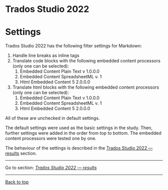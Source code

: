 Trados Studio 2022
===

# Settings

Trados Studio 2022 has the following filter settings for Markdown:
1. Handle line breaks as inline tags
2. Translate code blocks with the following embedded content processors (only one can be selected):
	1. Embedded Content Plain Text v 1.0.0.0
	2. Embedded Content SpreadsheetML v. 1
	3. Html Embedded Content 5 2.0.0.0
3. Translate html blocks with the following embedded content processors (only one can be selected):
	1. Embedded Content Plain Text v 1.0.0.0
	2. Embedded Content SpreadsheetML v. 1
	3. Html Embedded Content 5 2.0.0.0

All of these are unchecked in default settings.

The default settings were used as the basic settings in the study. Then, further settings were added in the order from top to bottom. The embedded content processors were tested one by one.

The behaviour of the settings is described in the [Trados Studio 2022 — results](trados-02-results.md) section.

---

Go to section: [*Trados Studio 2022 — results*](trados-02-results.md) 

---

[Back to top](#settings)
